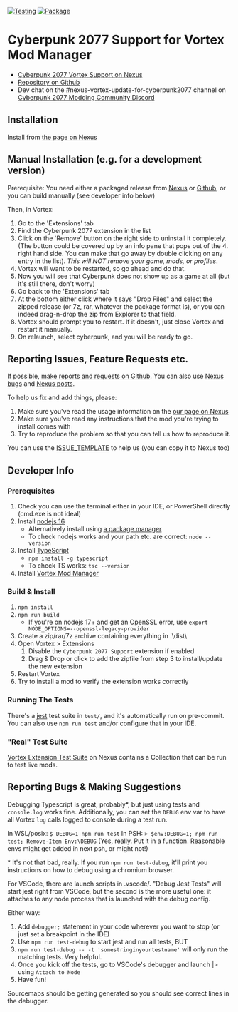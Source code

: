 [![Testing](https://github.com/E1337Kat/cyberpunk2077_ext_redux/actions/workflows/testing.yml/badge.svg)](https://github.com/E1337Kat/cyberpunk2077_ext_redux/actions/workflows/testing.yml)  [![Package](https://github.com/E1337Kat/cyberpunk2077_ext_redux/actions/workflows/packaging.yml/badge.svg)](https://github.com/E1337Kat/cyberpunk2077_ext_redux/actions/workflows/packaging.yml)

# Cyberpunk 2077 Support for Vortex Mod Manager

- [Cyberpunk 2077 Vortex Support on Nexus](https://www.nexusmods.com/site/mods/196)
- [Repository on Github](https://github.com/E1337Kat/cyberpunk2077_ext_redux)
- Dev chat on the #nexus-vortex-update-for-cyberpunk2077 channel on [Cyberpunk 2077 Modding Community Discord](https://discord.gg/PxGUQVWk)

## Installation

Install from [the page on Nexus](https://www.nexusmods.com/site/mods/196?tab=files)

## Manual Installation (e.g. for a development version)

Prerequisite: You need either a packaged release from [Nexus](https://www.nexusmods.com/site/mods/196?tab=files) or [Github](https://github.com/E1337Kat/cyberpunk2077_ext_redux/releases), or you can build manually (see developer info below)

Then, in Vortex:

1. Go to the 'Extensions' tab
2. Find the Cyberpunk 2077 extension in the list
3. Click on the 'Remove' button on the right side to uninstall it completely. (The button could be covered up by an info pane that pops out of the 4. right hand side. You can make that go away by double clicking on any entry in the list). _This will NOT remove your game, mods, or profiles_.
4. Vortex will want to be restarted, so go ahead and do that.
5. Now you will see that Cyberpunk does not show up as a game at all (but it's still there, don't worry)
6. Go back to the 'Extensions' tab
7. At the bottom either click where it says "Drop Files" and select the zipped release (or 7z, rar, whatever the package format is), or you can indeed drag-n-drop the zip from Explorer to that field.
8. Vortex should prompt you to restart. If it doesn't, just close Vortex and restart it manually.
9. On relaunch, select cyberpunk, and you will be ready to go.

## Reporting Issues, Feature Requests etc.

If possible, [make reports and requests on Github](https://github.com/E1337Kat/cyberpunk2077_ext_redux/issues/new/choose). You can also use [Nexus bugs](https://www.nexusmods.com/site/mods/196?tab=bugs) and [Nexus posts](https://www.nexusmods.com/site/mods/196?tab=posts).

To help us fix and add things, please:

1. Make sure you've read the usage information on the [our page on Nexus](https://www.nexusmods.com/site/mods/196)
2. Make sure you've read any instructions that the mod you're trying to install comes with
3. Try to reproduce the problem so that you can tell us how to reproduce it.

You can use the [ISSUE_TEMPLATE](./ISSUE_TEMPLATE.md) to help us (you can copy it to Nexus too)

## Developer Info

### Prerequisites

1. Check you can use the terminal either in your IDE, or PowerShell directly (cmd.exe is not ideal)
2. Install [nodejs 16](https://nodejs.org/en/download/)
   - Alternatively install using [a package manager](https://nodejs.org/en/download/package-manager/#windows)
   - To check nodejs works and your path etc. are correct: `node --version`
3. Install [TypeScript](https://www.typescriptlang.org/download/)
   - `npm install -g typescript`
   - To check TS works: `tsc --version`
4. Install [Vortex Mod Manager](https://www.nexusmods.com/about/vortex/)

### Build & Install

1. `npm install`
2. `npm run build`
   - If you're on nodejs 17+ and get an OpenSSL error, use `export NODE_OPTIONS=--openssl-legacy-provider`
3. Create a zip/rar/7z archive containing everything in .\dist\
4. Open Vortex > Extensions
   1. Disable the `Cyberpunk 2077 Support` extension if enabled
   2. Drag & Drop or click to add the zipfile from step 3 to install/update the new extension
5. Restart Vortex
6. Try to install a mod to verify the extension works correctly

### Running The Tests

There's a [jest](https://jestjs.io/) test suite in `test/`, and it's automatically run on
pre-commit. You can also use `npm run test` and/or configure that in your IDE.

### "Real" Test Suite

[Vortex Extension Test Suite](https://next.nexusmods.com/cyberpunk2077/collections/hl2bnl) on Nexus contains a Collection that can be run to test live mods.

## Reporting Bugs & Making Suggestions

Debugging Typescript is great, probably\*, but just using tests and `console.log` works fine. Additionally,
you can set the `DEBUG` env var to have all Vortex `log` calls logged to console during a test run.

In WSL/posix: `$ DEBUG=1 npm run test`
In PSH: `> $env:DEBUG=1; npm run test; Remove-Item Env:\DEBUG` (Yes, really. Put it in a function. Reasonable envs might get added in next psh, or might not!)

\* It's not that bad, really. If you run `npm run test-debug`, it'll print you instructions on how to debug using a chromium browser.

For VSCode, there are launch scripts in .vscode/. "Debug Jest Tests" will start jest right from VSCode,
but the second is the more useful one: it attaches to any node process that is launched with the debug config.

Either way:

1. Add `debugger;` statement in your code wherever you want to stop (or just set a breakpoint in the IDE)
2. Use `npm run test-debug` to start jest and run all tests, BUT
3. `npm run test-debug -- -t 'somestringinyourtestname'` will only run the matching tests. Very helpful.
4. Once you kick off the tests, go to VSCode's debugger and launch |> using `Attach to Node`
5. Have fun!

Sourcemaps should be getting generated so you should see correct lines in the debugger.

